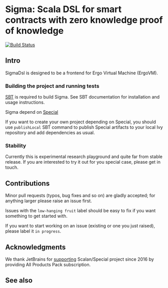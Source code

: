 # Sigma: Scala DSL for smart contracts with zero knowledge proof of knowledge  

[![Build Status](https://travis-ci.org/aslesarenko/sigma.svg?branch=master)](https://travis-ci.org/aslesarenko/sigma)

## Intro
 SigmaDsl is designed to be a frontend for Ergo Virtual Machine (ErgoVM). 

### Building the project and running tests

[SBT](http://www.scala-sbt.org/) is required to build Sigma. See SBT documentation for installation and usage instructions.

Sigma depend on [Special](https://github.com/scalan/special)

If you want to create your own project depending on Special, you should use `publishLocal` SBT command to publish Special artifacts to your local Ivy repository and add dependencies as usual.

### Stability

Currently this is experimental research playground and quite far from stable release. 
If you are interested to try it out for you special case, please get in touch.

## Contributions

Minor pull requests (typos, bug fixes and so on) are gladly accepted; for anything larger please raise an issue first.

Issues with the `low-hanging fruit` label should be easy to fix if you want something to get started with.

If you want to start working on an issue (existing or one you just raised), please label it `in progress`.

## Acknowledgments

We thank JetBrains for [supporting](https://www.jetbrains.com/buy/opensource/) Scalan/Special project since 2016 by providing All Products Pack subscription.

## See also

